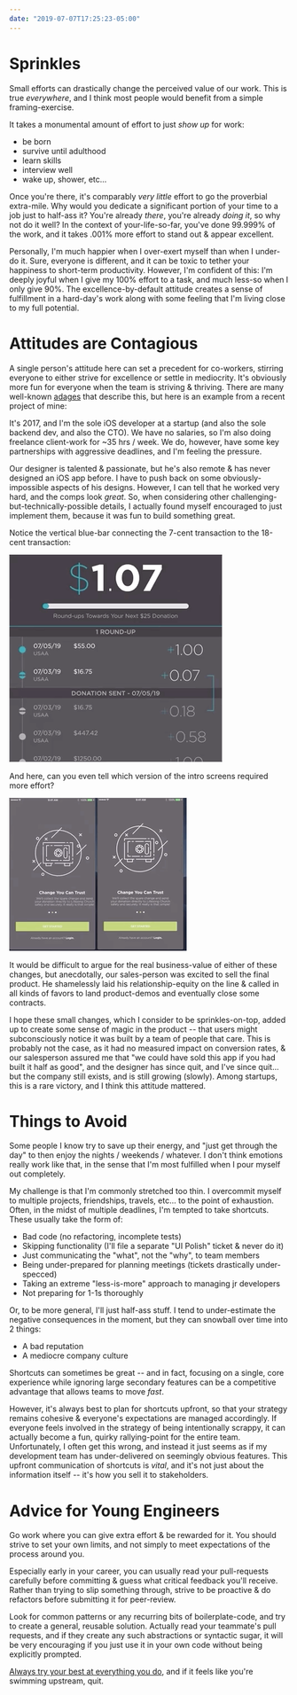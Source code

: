 ```yaml
---
date: "2019-07-07T17:25:23-05:00"
---
```


# Sprinkles

Small efforts can drastically change the perceived value of our work. This is true _everywhere_, and I think most people would benefit from a simple framing-exercise.

It takes a monumental amount of effort to just _show up_ for work:

- be born
- survive until adulthood
- learn skills
- interview well
- wake up, shower, etc...

Once you're there, it's comparably _very little_ effort to go the proverbial extra-mile. Why would you dedicate a significant portion of your time to a job just to half-ass it? You're already _there_, you're already _doing it_, so why not do it well? In the context of your-life-so-far, you've done 99.999% of the work, and it takes .001% more effort to stand out & appear excellent.

Personally, I'm much happier when I over-exert myself than when I under-do it. Sure, everyone is different, and it can be toxic to tether your happiness to short-term productivity. However, I'm confident of this: I'm deeply joyful when I give my 100% effort to a task, and much less-so when I only give 90%. The excellence-by-default attitude creates a sense of fulfillment in a hard-day's work along with some feeling that I'm living close to my full potential.

# Attitudes are Contagious

A single person's attitude here can set a precedent for co-workers, stirring everyone to either strive for excellence or settle in mediocrity. It's obviously more fun for everyone when the team is striving & thriving. There are many well-known [adages](https://thenextweb.com/apple/2011/10/24/steve-jobs-obsession-with-the-quality-of-the-things-unseen/) that describe this, but here is an example from a recent project of mine:

It's 2017, and I'm the sole iOS developer at a startup (and also the sole backend dev, and also the CTO). We have no salaries, so I'm also doing freelance client-work for ~35 hrs / week. We do, however, have some key partnerships with aggressive deadlines, and I'm feeling the pressure.

Our designer is talented & passionate, but he's also remote & has never designed an iOS app before. I have to push back on some obviously-impossible aspects of his designs. However, I can tell that he worked very hard, and the comps look _great_. So, when considering other challenging-but-technically-possible details, I actually found myself encouraged to just implement them, because it was fun to build something great.

Notice the vertical blue-bar connecting the 7-cent transaction to the 18-cent transaction:

![unnecessary tableview header animation](./ct_scroll.gif)

And here, can you even tell which version of the intro screens required more effort?

![2 versions of a tutorial screen, 1 of which has more animations](./ct_diff.gif)

It would be difficult to argue for the real business-value of either of these changes, but anecdotally, our sales-person was excited to sell the final product. He shamelessly laid his relationship-equity on the line & called in all kinds of favors to land product-demos and eventually close some contracts.

I hope these small changes, which I consider to be sprinkles-on-top, added up to create some sense of magic in the product -- that users might subconsciously notice it was built by a team of people that care. This is probably not the case, as it had no measured impact on conversion rates, & our salesperson assured me that "we could have sold this app if you had built it half as good", and the designer has since quit, and I've since quit... but the company still exists, and is still growing (slowly). Among startups, this is a rare victory, and I think this attitude mattered.

# Things to Avoid

Some people I know try to save up their energy, and "just get through the day" to then enjoy the nights / weekends / whatever. I don't think emotions really work like that, in the sense that I'm most fulfilled when I pour myself out completely.

My challenge is that I'm commonly stretched too thin. I overcommit myself to multiple projects, friendships, travels, etc... to the point of exhaustion. Often, in the midst of multiple deadlines, I'm tempted to take shortcuts. These usually take the form of:

- Bad code (no refactoring, incomplete tests)
- Skipping functionality (I'll file a separate "UI Polish" ticket & never do it)
- Just communicating the "what", not the "why", to team members
- Being under-prepared for planning meetings (tickets drastically under-specced)
- Taking an extreme "less-is-more" approach to managing jr developers
- Not preparing for 1-1s thoroughly

Or, to be more general, I'll just half-ass stuff. I tend to under-estimate the negative consequences in the moment, but they can snowball over time into 2 things:

- A bad reputation
- A mediocre company culture

Shortcuts can sometimes be great -- and in fact, focusing on a single, core experience while ignoring large secondary features can be a competitive advantage that allows teams to move _fast_.

However, it's always best to plan for shortcuts upfront, so that your strategy remains cohesive & everyone's expectations are managed accordingly. If everyone feels involved in the strategy of being intentionally scrappy, it can actually become a fun, quirky rallying-point for the entire team. Unfortunately, I often get this wrong, and instead it just seems as if my development team has under-delivered on seemingly obvious features. This upfront communication of shortcuts is _vital_, and it's not just about the information itself -- it's how you sell it to stakeholders.

# Advice for Young Engineers

Go work where you can give extra effort & be rewarded for it. You should strive to set your own limits, and not simply to meet expectations of the process around you.

Especially early in your career, you can usually read your pull-requests carefully before committing & guess what critical feedback you'll receive. Rather than trying to slip something through, strive to be proactive & do refactors before submitting it for peer-review.

Look for common patterns or any recurring bits of boilerplate-code, and try to create a general, reusable solution. Actually read your teammate's pull requests, and if they create any such abstractions or syntactic sugar, it will be very encouraging if you just use it in your own code without being explicitly prompted.

[Always try your best at everything you do](https://biblehub.com/colossians/3-23.htm), and if it feels like you're swimming upstream, quit.
